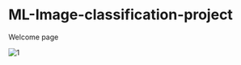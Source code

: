 # ML-Image-classification-project

Welcome page

![1](https://user-images.githubusercontent.com/127354822/228396381-8de94c13-877c-4c2a-a135-3d37e23835d7.png)
